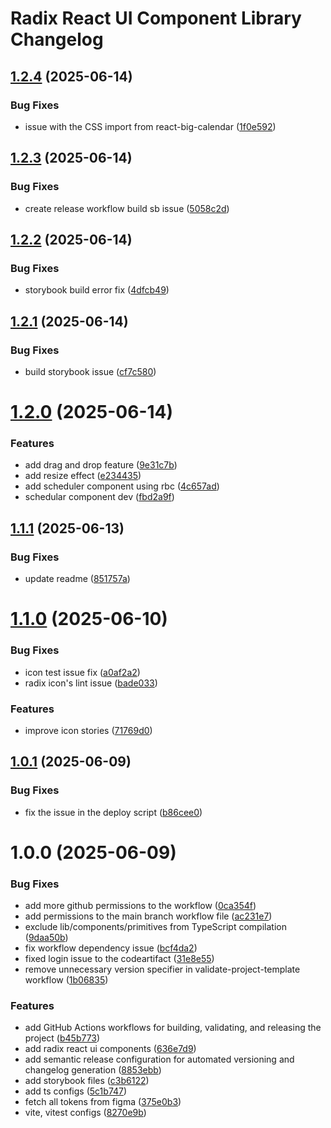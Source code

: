 # Radix React UI Component Library Changelog

## [1.2.4](https://github.com/abhimax/radix-react-ui-lib/compare/v1.2.3...v1.2.4) (2025-06-14)


### Bug Fixes

* issue with the CSS import from react-big-calendar ([1f0e592](https://github.com/abhimax/radix-react-ui-lib/commit/1f0e59241d21672cb5942e71e994d37c50e41f4a))

## [1.2.3](https://github.com/abhimax/radix-react-ui-lib/compare/v1.2.2...v1.2.3) (2025-06-14)


### Bug Fixes

* create release workflow build sb issue ([5058c2d](https://github.com/abhimax/radix-react-ui-lib/commit/5058c2d6e8a26918a74bd9b0cfd8ed2f047449e5))

## [1.2.2](https://github.com/abhimax/radix-react-ui-lib/compare/v1.2.1...v1.2.2) (2025-06-14)


### Bug Fixes

* storybook build error fix ([4dfcb49](https://github.com/abhimax/radix-react-ui-lib/commit/4dfcb4903af1f5c2ba37eee8ef650e7070aade1f))

## [1.2.1](https://github.com/abhimax/radix-react-ui-lib/compare/v1.2.0...v1.2.1) (2025-06-14)


### Bug Fixes

* build storybook issue ([cf7c580](https://github.com/abhimax/radix-react-ui-lib/commit/cf7c580a0f676771432b5b240484df154399a3fa))

# [1.2.0](https://github.com/abhimax/radix-react-ui-lib/compare/v1.1.1...v1.2.0) (2025-06-14)


### Features

* add drag and drop feature ([9e31c7b](https://github.com/abhimax/radix-react-ui-lib/commit/9e31c7b5d38b26915a2fee1a29077a549584a71a))
* add resize effect ([e234435](https://github.com/abhimax/radix-react-ui-lib/commit/e2344355e9761f61ab21990de42b4b88a8e21de6))
* add scheduler component using rbc ([4c657ad](https://github.com/abhimax/radix-react-ui-lib/commit/4c657adb4effb2ccaf731e7876cf8b67d3283093))
* schedular component dev ([fbd2a9f](https://github.com/abhimax/radix-react-ui-lib/commit/fbd2a9fad1197f7e9304c5d8a3929694a0c6ed24))

## [1.1.1](https://github.com/abhimax/radix-react-ui-lib/compare/v1.1.0...v1.1.1) (2025-06-13)


### Bug Fixes

* update readme ([851757a](https://github.com/abhimax/radix-react-ui-lib/commit/851757a93bc96d0f5b85d8b4d7f8d27be7f4215b))

# [1.1.0](https://github.com/abhimax/radix-react-ui-lib/compare/v1.0.1...v1.1.0) (2025-06-10)


### Bug Fixes

* icon test issue fix ([a0af2a2](https://github.com/abhimax/radix-react-ui-lib/commit/a0af2a26ac65b83f6abe9eeb9818f60eaf9e969b))
* radix icon's lint issue ([bade033](https://github.com/abhimax/radix-react-ui-lib/commit/bade0331b4423ba670e2d16fc5f125e37ab3b1dc))


### Features

* improve icon stories ([71769d0](https://github.com/abhimax/radix-react-ui-lib/commit/71769d0f50677def349e3a342ed7569bbc02b99a))

## [1.0.1](https://github.com/abhimax/radix-react-ui-lib/compare/v1.0.0...v1.0.1) (2025-06-09)


### Bug Fixes

* fix the issue in the deploy script ([b86cee0](https://github.com/abhimax/radix-react-ui-lib/commit/b86cee08a1a3d4b737e7e726f755ac0acc06ec96))

# 1.0.0 (2025-06-09)


### Bug Fixes

* add more github permissions to the workflow ([0ca354f](https://github.com/abhimax/radix-react-ui-lib/commit/0ca354fa139bcb32c9d0c3bace8849e6e2be2836))
* add permissions to the main branch workflow file ([ac231e7](https://github.com/abhimax/radix-react-ui-lib/commit/ac231e7e09e8425deec199fdea56968e69445a23))
* exclude lib/components/primitives from TypeScript compilation ([9daa50b](https://github.com/abhimax/radix-react-ui-lib/commit/9daa50b610b68bd651b20c2af759264ee02c0c98))
* fix workflow dependency issue ([bcf4da2](https://github.com/abhimax/radix-react-ui-lib/commit/bcf4da2cdae631f3ce47edb61bb63e3ec9eb8080))
* fixed login issue to the codeartifact ([31e8e55](https://github.com/abhimax/radix-react-ui-lib/commit/31e8e55ce3ce20d75a71b98bc4d329e932ef86de))
* remove unnecessary version specifier in validate-project-template workflow ([1b06835](https://github.com/abhimax/radix-react-ui-lib/commit/1b0683507f25b04aefe62ec6e5de35e8e3c59afe))


### Features

* add GitHub Actions workflows for building, validating, and releasing the project ([b45b773](https://github.com/abhimax/radix-react-ui-lib/commit/b45b773c9b520f2968ef176c4eb2abf765328ff2))
* add radix react ui components ([636e7d9](https://github.com/abhimax/radix-react-ui-lib/commit/636e7d9f7d838f9080a32ca78db240282ef07d05))
* add semantic release configuration for automated versioning and changelog generation ([8853ebb](https://github.com/abhimax/radix-react-ui-lib/commit/8853ebb39f9b0d00df7eb4ed94a65361a75a5eaf))
* add storybook files ([c3b6122](https://github.com/abhimax/radix-react-ui-lib/commit/c3b61228b83cffc2d3d2d54d3e81ad834dac3b99))
* add ts configs ([5c1b747](https://github.com/abhimax/radix-react-ui-lib/commit/5c1b747ec96bf424f30f509b2d0df699802047ad))
* fetch all tokens from figma ([375e0b3](https://github.com/abhimax/radix-react-ui-lib/commit/375e0b3980c50d223ba922f9d4e5d247ec486b95))
* vite, vitest configs ([8270e9b](https://github.com/abhimax/radix-react-ui-lib/commit/8270e9bd9b71c45a27cf0543efb8b25aa5d94628))
